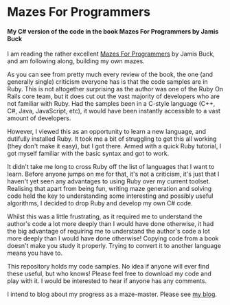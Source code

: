 # Mazes For Programmers
#### My C# version of the code in the book Mazes For Programmers by Jamis Buck

I am reading the rather excellent [Mazes For Programmers](https://pragprog.com/book/jbmaze/mazes-for-programmers) by Jamis Buck, and am following along, building my own mazes.

As you can see from pretty much every review of the book, the one (and generally single) criticism everyone has is that the code samples are in Ruby. This is not altogether surprising as the author was one of the Ruby On Rails core team, but it does cut out the vast majority of developers who are not familiar with Ruby. Had the samples been in a C-style language (C++, C#, Java, JavaScript, etc), it would have been instantly accessible to a vast amount of developers.

However, I viewed this as an opportunity to learn a new language, and dutifully installed Ruby. It took me a bit of struggling to get this all working (they don't make it easy), but I got there. Armed with a quick Ruby tutorial, I got myself familiar with the basic syntax and got to work.

It didn't take me long to cross Ruby off the list of languages that I want to learn. Before anyone jumps on me for that, it's not a criticism, it's just that I haven't yet seen any advantages to using Ruby over my current toolset. Realising that apart from being fun, writing maze generation and solving code held the key to understanding some interesting and possibly useful algorithms, I decided to drop Ruby and develop my own C# code.

Whilst this was a little frustrating, as it required me to understand the author's code a lot more deeply than I would have done otherwise, it had the big advantage of requiring me to understand the author's code a lot more deeply than I would have done otherwise! Copying code from a book doesn't make you study it properly. Trying to convert it to another language means you have to.

This repository holds my code samples. No idea if anyone will ever find these useful, but who knows! Please feel free to download my code and play with it. I would be interested to hear if anyone has any comments.

I intend to blog about my progress as a maze-master. Please see [my blog](https://www.pixata.co.uk/tag/mazes/).
